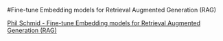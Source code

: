#Fine-tune Embedding models for Retrieval Augmented Generation (RAG)

[Phil Schmid - Fine-tune Embedding models for Retrieval Augmented Generation (RAG)](https://www.philschmid.de/fine-tune-embedding-model-for-rag?fbclid=IwY2xjawHfd8xleHRuA2FlbQIxMAABHajMHJeyzUk_IKqC3lS1-eZ7cejyi96lN1pJEqk_UmMGQhnWSspl53eW6w_aem_IygaSnTlA8yKtG_yiCMBlQ)
